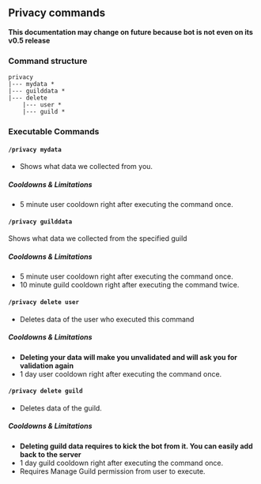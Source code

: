 ## Privacy commands

**This documentation may change on future because bot is not even on its v0.5 release**

### Command structure

```
privacy
|--- mydata *
|--- guilddata *
|--- delete
    |--- user *
    |--- guild *
```

### Executable Commands

#### `/privacy mydata`
- Shows what data we collected from you.

##### Cooldowns & Limitations
- 5 minute user cooldown right after executing the command once.

#### `/privacy guilddata`
Shows what data we collected from the specified guild

##### Cooldowns & Limitations
- 5 minute user cooldown right after executing the command once.
- 10 minute guild cooldown right after executing the command twice.

#### `/privacy delete user`
- Deletes data of the user who executed this command

##### Cooldowns & Limitations
- **Deleting your data will make you unvalidated and will ask you for validation again**
- 1 day user cooldown right after executing the command once.

#### `/privacy delete guild`
- Deletes data of the guild.

##### Cooldowns & Limitations
- **Deleting guild data requires to kick the bot from it. You can easily add back to the server**
- 1 day guild cooldown right after executing the command once.
- Requires Manage Guild permission from user to execute.
